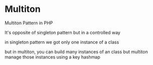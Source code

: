 # Multiton
Multiton Pattern in PHP

It's opposite of singleton pattern but in a controlled way

in singleton pattern we got only one instance of a class

but in multiton, you can build many instances of an class but multiton manage those instances using a key hashmap
